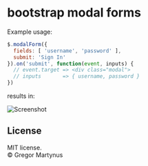 bootstrap modal forms
=======================

Example usage:

```javascript
$.modalForm({
  fields: [ 'username', 'password' ],
  submit: 'Sign In'
}).on('submit', function(event, inputs) {
  // event.target => <div class="modal">
  // inputs       => { username, password }
})
```

results in:

![Screenshot](https://raw.github.com/gr2m/bootstrap.modalform.js/master/assets/screenshot.png)

License
---------

MIT license.  
© Gregor Martynus